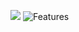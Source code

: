 [![](https://jitpack.io/v/Phyrone/Lobby-Rel.svg)](https://jitpack.io/#Phyrone/Lobby-Rel)
![Features](https://static.phyrone.de/uploads/img/lobby1.png)
